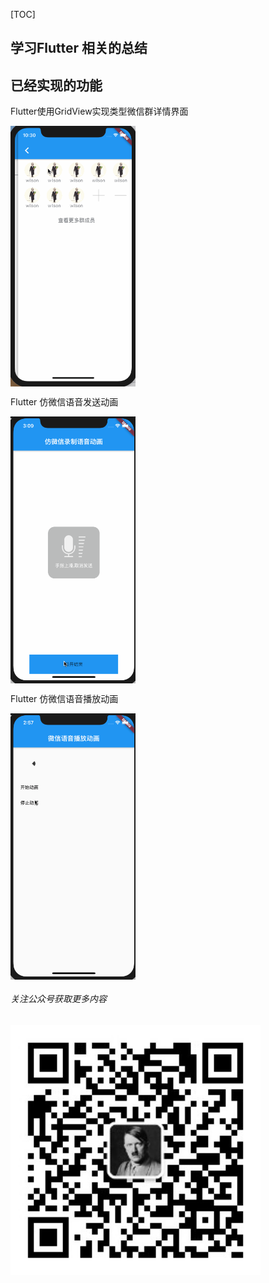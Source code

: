 [TOC] 
##  学习Flutter 相关的总结


## 已经实现的功能

    
    
    
    
    
Flutter使用GridView实现类型微信群详情界面

<img src="README_images/gridview_demo.gif" width="200"  align=center />

Flutter 仿微信语音发送动画

<img src="README_images/voice_send.gif" width="200"  align=center />

Flutter 仿微信语音播放动画

<img src="README_images/voice_play.gif" width="200"  align=center />



###### 关注公众号获取更多内容

<img src="https://github.com/yxwandroid/question/blob/master/%E5%85%AC%E4%BC%97%E5%8F%B78cm.jpg?raw=true" width="400"  align=center />







